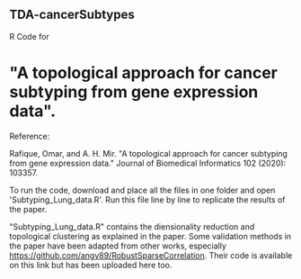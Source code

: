 ##  TDA-cancerSubtypes ##
R Code for   
# "A topological approach for cancer subtyping from gene expression data".

Reference: 

Rafique, Omar, and A. H. Mir. "A topological approach for cancer subtyping from gene expression data." Journal of Biomedical Informatics 102 (2020): 103357.



To run the code, download and place all the files in one folder and open 'Subtyping_Lung_data.R'. Run this file line by line to replicate the results of the paper.

"Subtyping_Lung_data.R" contains the diensionality reduction and topological  clustering  as explained in the paper. Some validation methods in the paper have been adapted from other works, especially https://github.com/angy89/RobustSparseCorrelation. Their code is available on this link but has been uploaded here too. 
